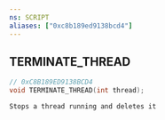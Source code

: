 ```yaml
---
ns: SCRIPT
aliases: ["0xc8b189ed9138bcd4"]
---
```

## TERMINATE_THREAD

```c
// 0xC8B189ED9138BCD4
void TERMINATE_THREAD(int thread);
```

```
Stops a thread running and deletes it
```
